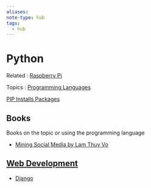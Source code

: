 ```yaml
---
aliases: 
note-type: hub
tags:
  - hub
---
```


# Python

Related : [Raspberry Pi](4-hub-notes-🚉/Raspberry%20Pi.md)

Topics : [Programming Languages](Programming%20Languages.md)

[PIP Installs Packages](3-permanent-notes-🧲/PIP.md)

## Books

Books on the topic or using the programming language

- [Mining Social Media by Lam Thuy Vo](Readwise/Mining%20Social%20Media.md)

## [Web Development](4-hub-notes-🚉/Web%20Development.md)

- [Django](Django.md)
